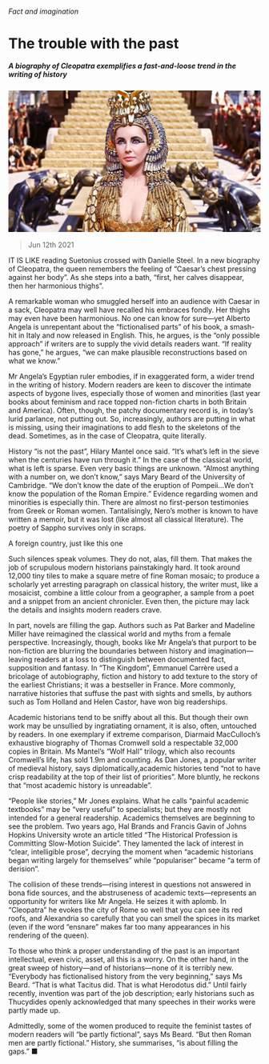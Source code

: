 ###### Fact and imagination

# The trouble with the past 

##### A biography of Cleopatra exemplifies a fast-and-loose trend in the writing of history 

![image](images/20210612_BKP001_1.jpg) 

> Jun 12th 2021 

IT IS LIKE reading Suetonius crossed with Danielle Steel. In a new biography of Cleopatra, the queen remembers the feeling of “Caesar’s chest pressing against her body”. As she steps into a bath, “first, her calves disappear, then her harmonious thighs”.

A remarkable woman who smuggled herself into an audience with Caesar in a sack, Cleopatra may well have recalled his embraces fondly. Her thighs may even have been harmonious. No one can know for sure—yet Alberto Angela is unrepentant about the “fictionalised parts” of his book, a smash-hit in Italy and now released in English. This, he argues, is the “only possible approach” if writers are to supply the vivid details readers want. “If reality has gone,” he argues, “we can make plausible reconstructions based on what we know.”


Mr Angela’s Egyptian ruler embodies, if in exaggerated form, a wider trend in the writing of history. Modern readers are keen to discover the intimate aspects of bygone lives, especially those of women and minorities (last year books about feminism and race topped non-fiction charts in both Britain and America). Often, though, the patchy documentary record is, in today’s lurid parlance, not putting out. So, increasingly, authors are putting in what is missing, using their imaginations to add flesh to the skeletons of the dead. Sometimes, as in the case of Cleopatra, quite literally.

History “is not the past”, Hilary Mantel once said. “It’s what’s left in the sieve when the centuries have run through it.” In the case of the classical world, what is left is sparse. Even very basic things are unknown. “Almost anything with a number on, we don’t know,” says Mary Beard of the University of Cambridge. “We don’t know the date of the eruption of Pompeii…We don’t know the population of the Roman Empire.” Evidence regarding women and minorities is especially thin. There are almost no first-person testimonies from Greek or Roman women. Tantalisingly, Nero’s mother is known to have written a memoir, but it was lost (like almost all classical literature). The poetry of Sappho survives only in scraps.

A foreign country, just like this one

Such silences speak volumes. They do not, alas, fill them. That makes the job of scrupulous modern historians painstakingly hard. It took around 12,000 tiny tiles to make a square metre of fine Roman mosaic; to produce a scholarly yet arresting paragraph on classical history, the writer must, like a mosaicist, combine a little colour from a geographer, a sample from a poet and a snippet from an ancient chronicler. Even then, the picture may lack the details and insights modern readers crave.

In part, novels are filling the gap. Authors such as Pat Barker and Madeline Miller have reimagined the classical world and myths from a female perspective. Increasingly, though, books like Mr Angela’s that purport to be non-fiction are blurring the boundaries between history and imagination—leaving readers at a loss to distinguish between documented fact, supposition and fantasy. In “The Kingdom”, Emmanuel Carrère used a bricolage of autobiography, fiction and history to add texture to the story of the earliest Christians; it was a bestseller in France. More commonly, narrative histories that suffuse the past with sights and smells, by authors such as Tom Holland and Helen Castor, have won big readerships.

Academic historians tend to be sniffy about all this. But though their own work may be unsullied by ingratiating ornament, it is also, often, untouched by readers. In one exemplary if extreme comparison, Diarmaid MacCulloch’s exhaustive biography of Thomas Cromwell sold a respectable 32,000 copies in Britain. Ms Mantel’s “Wolf Hall” trilogy, which also recounts Cromwell’s life, has sold 1.9m and counting. As Dan Jones, a popular writer of medieval history, says diplomatically,academic histories tend “not to have crisp readability at the top of their list of priorities”. More bluntly, he reckons that “most academic history is unreadable”.

“People like stories,” Mr Jones explains. What he calls “painful academic textbooks” may be “very useful” to specialists; but they are mostly not intended for a general readership. Academics themselves are beginning to see the problem. Two years ago, Hal Brands and Francis Gavin of Johns Hopkins University wrote an article titled “The Historical Profession is Committing Slow-Motion Suicide”. They lamented the lack of interest in “clear, intelligible prose”, decrying the moment when “academic historians began writing largely for themselves” while “populariser” became “a term of derision”.

The collision of these trends—rising interest in questions not answered in bona fide sources, and the abstruseness of academic texts—represents an opportunity for writers like Mr Angela. He seizes it with aplomb. In “Cleopatra” he evokes the city of Rome so well that you can see its red roofs, and Alexandria so carefully that you can smell the spices in its market (even if the word “ensnare” makes far too many appearances in his rendering of the queen).

To those who think a proper understanding of the past is an important intellectual, even civic, asset, all this is a worry. On the other hand, in the great sweep of history—and of historians—none of it is terribly new. “Everybody has fictionalised history from the very beginning,” says Ms Beard. “That is what Tacitus did. That is what Herodotus did.” Until fairly recently, invention was part of the job description; early historians such as Thucydides openly acknowledged that many speeches in their works were partly made up.

Admittedly, some of the women produced to requite the feminist tastes of modern readers will “be partly fictional”, says Ms Beard. “But then Roman men are partly fictional.” History, she summarises, “is about filling the gaps.” ■

